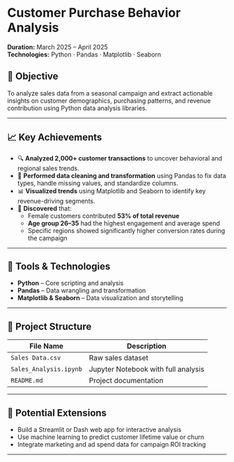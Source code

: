 # Customer Purchase Behavior Analysis

**Duration:** March 2025 – April 2025  
**Technologies:** Python · Pandas · Matplotlib · Seaborn

## 📌 Objective

To analyze sales data from a seasonal campaign and extract actionable insights on customer demographics, purchasing patterns, and revenue contribution using Python data analysis libraries.

---

## 📈 Key Achievements

- 🔍 **Analyzed 2,000+ customer transactions** to uncover behavioral and regional sales trends.
- 🧼 **Performed data cleaning and transformation** using Pandas to fix data types, handle missing values, and standardize columns.
- 📊 **Visualized trends** using Matplotlib and Seaborn to identify key revenue-driving segments.
- 📌 **Discovered** that:
  - Female customers contributed **53% of total revenue**
  - **Age group 26–35** had the highest engagement and average spend
  - Specific regions showed significantly higher conversion rates during the campaign

---

## 🧪 Tools & Technologies

- **Python** – Core scripting and analysis
- **Pandas** – Data wrangling and transformation
- **Matplotlib & Seaborn** – Data visualization and storytelling

---

## 📁 Project Structure

| File Name               | Description                                  |
|------------------------|----------------------------------------------|
| `Sales Data.csv`        | Raw sales dataset                            |
| `Sales_Analysis.ipynb`  | Jupyter Notebook with full analysis          |
| `README.md`             | Project documentation                        |

---

## 🔮 Potential Extensions

- Build a Streamlit or Dash web app for interactive analysis
- Use machine learning to predict customer lifetime value or churn
- Integrate marketing and ad spend data for campaign ROI tracking

---

